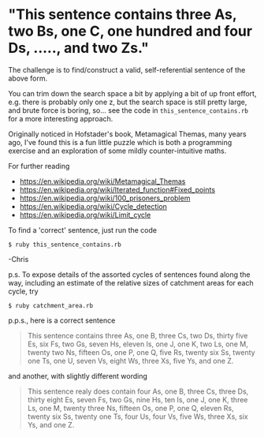 # "This sentence contains three As, two Bs, one C, one hundred and four Ds, ....., and two Zs."

The challenge is to find/construct a valid, self-referential sentence of the above form. 

You can trim down the search space a bit by applying a bit of up front effort, e.g. there is probably only one z, but the search space is still pretty large, and brute force is boring, so... see the code in `this_sentence_contains.rb` for a more interesting approach.

Originally noticed in Hofstader's book, Metamagical Themas, many years ago, I've found this is a fun little puzzle which is both a programming exercise and an exploration of some mildly counter-intuitive maths.

For further reading

   * https://en.wikipedia.org/wiki/Metamagical_Themas
   * https://en.wikipedia.org/wiki/Iterated_function#Fixed_points
   * https://en.wikipedia.org/wiki/100_prisoners_problem
   * https://en.wikipedia.org/wiki/Cycle_detection
   * https://en.wikipedia.org/wiki/Limit_cycle

To find a 'correct' sentence, just run the code

`$ ruby this_sentence_contains.rb`

-Chris

p.s. To expose details of the assorted cycles of sentences found along the way, including an estimate of the relative sizes of catchment areas for each cycle, try

`$ ruby catchment_area.rb`

p.p.s., here is a correct sentence

> This sentence contains three As, one B, three Cs, two Ds, thirty five Es, six Fs, two Gs, seven Hs, eleven Is, one J, one K, two Ls, one M, twenty two Ns, fifteen Os, one P, one Q, five Rs, twenty six Ss, twenty one Ts, one U, seven Vs, eight Ws, three Xs, five Ys, and one Z.

and another, with slightly different wording

> This sentence realy does contain four As, one B, three Cs, three Ds, thirty eight Es, seven Fs, two Gs, nine Hs, ten Is, one J, one K, three Ls, one M, twenty three Ns, fifteen Os, one P, one Q, eleven Rs, twenty six Ss, twenty one Ts, four Us, four Vs, five Ws, three Xs, six Ys, and one Z.
